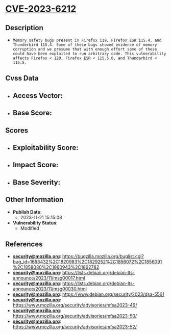 
# [CVE-2023-6212](https://bugzilla.mozilla.org/buglist.cgi?bug_id=1658432%2C1820983%2C1829252%2C1856072%2C1856091%2C1859030%2C1860943%2C1862782)

## Description

- `Memory safety bugs present in Firefox 119, Firefox ESR 115.4, and Thunderbird 115.4. Some of these bugs showed evidence of memory corruption and we presume that with enough effort some of these could have been exploited to run arbitrary code. This vulnerability affects Firefox < 120, Firefox ESR < 115.5.0, and Thunderbird < 115.5.`

## Cvss Data

- **Access Vector**:
  - 
- **Base Score**:
  - 

## Scores

- **Exploitability Score**:
  - 
- **Impact Score**:
  - 
- **Base Severity**:
  - 

## Other Information

- **Publish Date**:
  - 2023-11-21 15:15:08
- **Vulnerability Status**:
  - Modified

## References

- **security@mozilla.org**: https://bugzilla.mozilla.org/buglist.cgi?bug_id=1658432%2C1820983%2C1829252%2C1856072%2C1856091%2C1859030%2C1860943%2C1862782
- **security@mozilla.org**: https://lists.debian.org/debian-lts-announce/2023/11/msg00017.html
- **security@mozilla.org**: https://lists.debian.org/debian-lts-announce/2023/11/msg00030.html
- **security@mozilla.org**: https://www.debian.org/security/2023/dsa-5561
- **security@mozilla.org**: https://www.mozilla.org/security/advisories/mfsa2023-49/
- **security@mozilla.org**: https://www.mozilla.org/security/advisories/mfsa2023-50/
- **security@mozilla.org**: https://www.mozilla.org/security/advisories/mfsa2023-52/
